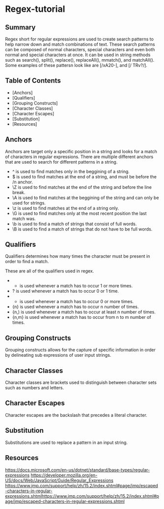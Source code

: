 # Regex-tutorial



## Summary
Regex short for regular expressions are used to create search patterns to help narrow down and match combinations of text. 
These search patterns can be composed of normal characters, special characters and even both normal and special characters at once. It can be used in string methods such as
search(), split(), replace(), replaceAll(), mmatch(), and matchAll(). Some examples of these pattersn look like are [/xA20-\], and [/ TRv?/]. 


## Table of Contents

- [Anchors]
- [Qualifiers]
- [Grouping Constructs]
- [Character Classes]
- [Character Escapes]
- [Substitution]
- [Resources]


## Anchors
Anchors are target only a specific position in a string and looks for a match of characters in regular expressions. There are multiple different anchors that are used to search
for different patterns in a string.

- ^ is used to find matches only in the beggining of a string.
- $ is used to find matches at the end of a string, and must be before the /n anchor.
- \Z is used to find matches at the end of the string and before the line break.
- \A is used to find matches at the beggining of the string and can only be used for strings.
- \z is used to find matches at the end of a string only.
- \G is used to find matches only at the most recent position the last match was.
- \b is used to find a match of strings that consist of full words.
- \B is used to find a match of strings that do not have to be full words.



## Qualifiers
Qualifiers determines how many times the character must be present in order to find a match.

These are all of the qualifiers used in regex.

- + is used whenever a match has to occur 1 or more times.
- ? is used whenever a match has to occur 0 or 1 time.
- * is used whenever a match has to occur 0 or more times.
- {n} is used whenever a match has to occur n number of times.
- {n,) is used whenever a match has to occur at least n number of times.
- {n,m} is used whenever a match has to occur from n to m number of times.


## Grouping Constructs
Grouping constructs allows for the capture of specific information in order by delineating sub expressions of user input strings.

## Character Classes
Character classes are brackets used to distinguish between character sets such as numbers and letters.

## Character Escapes
Character escapes are the backslash that precedes a literal character.

## Substitution
Substitutions are used to replace a pattern in an input string.

## Resources
https://docs.microsoft.com/en-us/dotnet/standard/base-types/regular-expressions
https://developer.mozilla.org/en-US/docs/Web/JavaScript/Guide/Regular_Expressions
https://www.jmp.com/support/help/zh/15.2/index.shtml#page/jmp/escaped-characters-in-regular-expressions.shtmlhttps://www.jmp.com/support/help/zh/15.2/index.shtml#page/jmp/escaped-characters-in-regular-expressions.shtml
